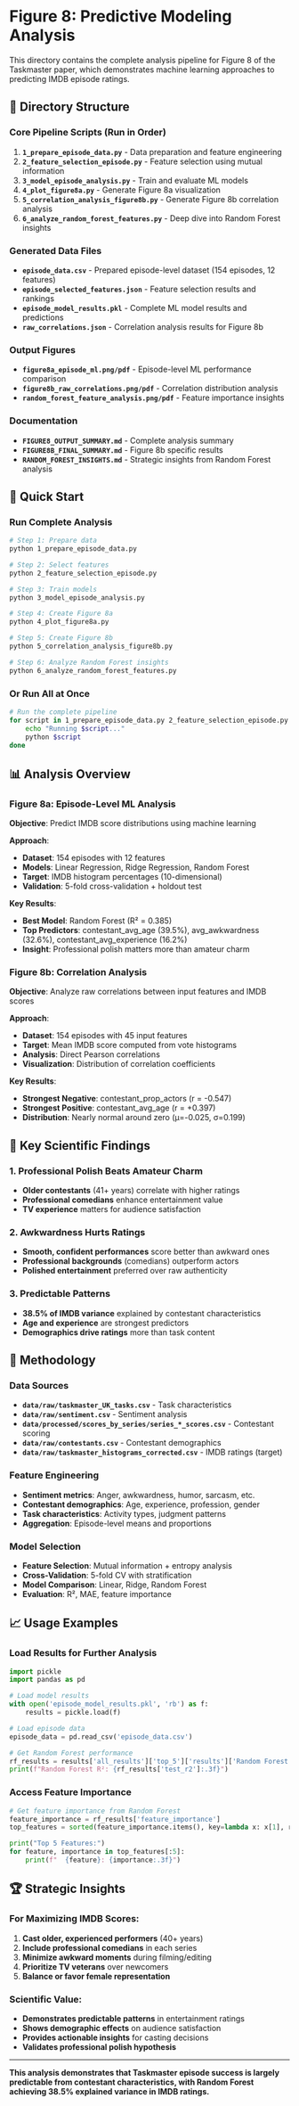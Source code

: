 # Figure 8: Predictive Modeling Analysis

This directory contains the complete analysis pipeline for Figure 8 of the Taskmaster paper, which demonstrates machine learning approaches to predicting IMDB episode ratings.

## 📁 Directory Structure

### Core Pipeline Scripts (Run in Order)
1. **`1_prepare_episode_data.py`** - Data preparation and feature engineering
2. **`2_feature_selection_episode.py`** - Feature selection using mutual information
3. **`3_model_episode_analysis.py`** - Train and evaluate ML models
4. **`4_plot_figure8a.py`** - Generate Figure 8a visualization
5. **`5_correlation_analysis_figure8b.py`** - Generate Figure 8b correlation analysis
6. **`6_analyze_random_forest_features.py`** - Deep dive into Random Forest insights

### Generated Data Files
- **`episode_data.csv`** - Prepared episode-level dataset (154 episodes, 12 features)
- **`episode_selected_features.json`** - Feature selection results and rankings
- **`episode_model_results.pkl`** - Complete ML model results and predictions
- **`raw_correlations.json`** - Correlation analysis results for Figure 8b

### Output Figures
- **`figure8a_episode_ml.png/pdf`** - Episode-level ML performance comparison
- **`figure8b_raw_correlations.png/pdf`** - Correlation distribution analysis
- **`random_forest_feature_analysis.png/pdf`** - Feature importance insights

### Documentation
- **`FIGURE8_OUTPUT_SUMMARY.md`** - Complete analysis summary
- **`FIGURE8B_FINAL_SUMMARY.md`** - Figure 8b specific results
- **`RANDOM_FOREST_INSIGHTS.md`** - Strategic insights from Random Forest analysis

## 🚀 Quick Start

### Run Complete Analysis
```bash
# Step 1: Prepare data
python 1_prepare_episode_data.py

# Step 2: Select features  
python 2_feature_selection_episode.py

# Step 3: Train models
python 3_model_episode_analysis.py

# Step 4: Create Figure 8a
python 4_plot_figure8a.py

# Step 5: Create Figure 8b
python 5_correlation_analysis_figure8b.py

# Step 6: Analyze Random Forest insights
python 6_analyze_random_forest_features.py
```

### Or Run All at Once
```bash
# Run the complete pipeline
for script in 1_prepare_episode_data.py 2_feature_selection_episode.py 3_model_episode_analysis.py 4_plot_figure8a.py 5_correlation_analysis_figure8b.py 6_analyze_random_forest_features.py; do
    echo "Running $script..."
    python $script
done
```

## 📊 Analysis Overview

### Figure 8a: Episode-Level ML Analysis
**Objective**: Predict IMDB score distributions using machine learning

**Approach**:
- **Dataset**: 154 episodes with 12 features
- **Models**: Linear Regression, Ridge Regression, Random Forest
- **Target**: IMDB histogram percentages (10-dimensional)
- **Validation**: 5-fold cross-validation + holdout test

**Key Results**:
- **Best Model**: Random Forest (R² = 0.385)
- **Top Predictors**: contestant_avg_age (39.5%), avg_awkwardness (32.6%), contestant_avg_experience (16.2%)
- **Insight**: Professional polish matters more than amateur charm

### Figure 8b: Correlation Analysis
**Objective**: Analyze raw correlations between input features and IMDB scores

**Approach**:
- **Dataset**: 154 episodes with 45 input features
- **Target**: Mean IMDB score computed from vote histograms
- **Analysis**: Direct Pearson correlations
- **Visualization**: Distribution of correlation coefficients

**Key Results**:
- **Strongest Negative**: contestant_prop_actors (r = -0.547)
- **Strongest Positive**: contestant_avg_age (r = +0.397)
- **Distribution**: Nearly normal around zero (μ=-0.025, σ=0.199)

## 🎯 Key Scientific Findings

### 1. Professional Polish Beats Amateur Charm
- **Older contestants** (41+ years) correlate with higher ratings
- **Professional comedians** enhance entertainment value
- **TV experience** matters for audience satisfaction

### 2. Awkwardness Hurts Ratings
- **Smooth, confident performances** score better than awkward ones
- **Professional backgrounds** (comedians) outperform actors
- **Polished entertainment** preferred over raw authenticity

### 3. Predictable Patterns
- **38.5% of IMDB variance** explained by contestant characteristics
- **Age and experience** are strongest predictors
- **Demographics drive ratings** more than task content

## 🔬 Methodology

### Data Sources
- **`data/raw/taskmaster_UK_tasks.csv`** - Task characteristics
- **`data/raw/sentiment.csv`** - Sentiment analysis
- **`data/processed/scores_by_series/series_*_scores.csv`** - Contestant scoring
- **`data/raw/contestants.csv`** - Contestant demographics
- **`data/raw/taskmaster_histograms_corrected.csv`** - IMDB ratings (target)

### Feature Engineering
- **Sentiment metrics**: Anger, awkwardness, humor, sarcasm, etc.
- **Contestant demographics**: Age, experience, profession, gender
- **Task characteristics**: Activity types, judgment patterns
- **Aggregation**: Episode-level means and proportions

### Model Selection
- **Feature Selection**: Mutual information + entropy analysis
- **Cross-Validation**: 5-fold CV with stratification
- **Model Comparison**: Linear, Ridge, Random Forest
- **Evaluation**: R², MAE, feature importance

## 📈 Usage Examples

### Load Results for Further Analysis
```python
import pickle
import pandas as pd

# Load model results
with open('episode_model_results.pkl', 'rb') as f:
    results = pickle.load(f)

# Load episode data
episode_data = pd.read_csv('episode_data.csv')

# Get Random Forest performance
rf_results = results['all_results']['top_5']['results']['Random Forest']
print(f"Random Forest R²: {rf_results['test_r2']:.3f}")
```

### Access Feature Importance
```python
# Get feature importance from Random Forest
feature_importance = rf_results['feature_importance']
top_features = sorted(feature_importance.items(), key=lambda x: x[1], reverse=True)

print("Top 5 Features:")
for feature, importance in top_features[:5]:
    print(f"  {feature}: {importance:.3f}")
```

## 🏆 Strategic Insights

### For Maximizing IMDB Scores:
1. **Cast older, experienced performers** (40+ years)
2. **Include professional comedians** in each series
3. **Minimize awkward moments** during filming/editing
4. **Prioritize TV veterans** over newcomers
5. **Balance or favor female representation**

### Scientific Value:
- **Demonstrates predictable patterns** in entertainment ratings
- **Shows demographic effects** on audience satisfaction
- **Provides actionable insights** for casting decisions
- **Validates professional polish hypothesis**

---

**This analysis demonstrates that Taskmaster episode success is largely predictable from contestant characteristics, with Random Forest achieving 38.5% explained variance in IMDB ratings.** 